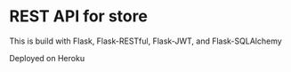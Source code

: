 # REST API for store

This is build with Flask, Flask-RESTful, Flask-JWT, and Flask-SQLAlchemy

Deployed on Heroku
